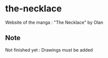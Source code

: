 # the-necklace

Website of the manga : "The Necklace" by Olan

Note
--------------

Not finished yet : Drawings must be added
